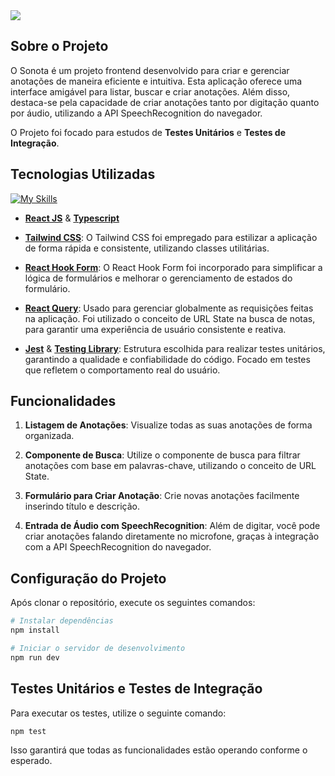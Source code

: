 <img src="./src/assets/thumbnail.png">

## Sobre o Projeto

O Sonota é um projeto frontend desenvolvido para criar e gerenciar anotações de maneira eficiente e intuitiva. Esta aplicação oferece uma interface amigável para listar, buscar e criar anotações. Além disso, destaca-se pela capacidade de criar anotações tanto por digitação quanto por áudio, utilizando a API SpeechRecognition do navegador.

O Projeto foi focado para estudos de **Testes Unitários** e **Testes de Integração**.

## Tecnologias Utilizadas
[![My Skills](https://skillicons.dev/icons?i=react,typescript,tailwind,vite,jest)](https://skillicons.dev)

- [**React JS**](https://pt-br.legacy.reactjs.org/) & [**Typescript**](https://www.typescriptlang.org/) 

- [**Tailwind CSS**](https://tailwindcss.com/): O Tailwind CSS foi empregado para estilizar a aplicação de forma rápida e consistente, utilizando classes utilitárias.

- [**React Hook Form**](https://react-hook-form.com/): O React Hook Form foi incorporado para simplificar a lógica de formulários e melhorar o gerenciamento de estados do formulário.
  
- [**React Query**](https://tanstack.com/query/v3/): Usado para gerenciar globalmente as requisições feitas na aplicação. Foi utilizado o conceito de URL State na busca de notas, para garantir uma experiência de usuário consistente e reativa.

- [**Jest**](https://jestjs.io/) & [**Testing Library**](https://testing-library.com/): Estrutura escolhida para realizar testes unitários, garantindo a qualidade e confiabilidade do código. Focado em testes que refletem o comportamento real do usuário.


## Funcionalidades

1. **Listagem de Anotações**: Visualize todas as suas anotações de forma organizada.

2. **Componente de Busca**: Utilize o componente de busca para filtrar anotações com base em palavras-chave, utilizando o conceito de URL State.

3. **Formulário para Criar Anotação**: Crie novas anotações facilmente inserindo título e descrição.

4. **Entrada de Áudio com SpeechRecognition**: Além de digitar, você pode criar anotações falando diretamente no microfone, graças à integração com a API SpeechRecognition do navegador.

## Configuração do Projeto

Após clonar o repositório, execute os seguintes comandos:

```bash
# Instalar dependências
npm install

# Iniciar o servidor de desenvolvimento
npm run dev
```

## Testes Unitários e Testes de Integração

Para executar os testes, utilize o seguinte comando:

```bash
npm test
```

Isso garantirá que todas as funcionalidades estão operando conforme o esperado.
